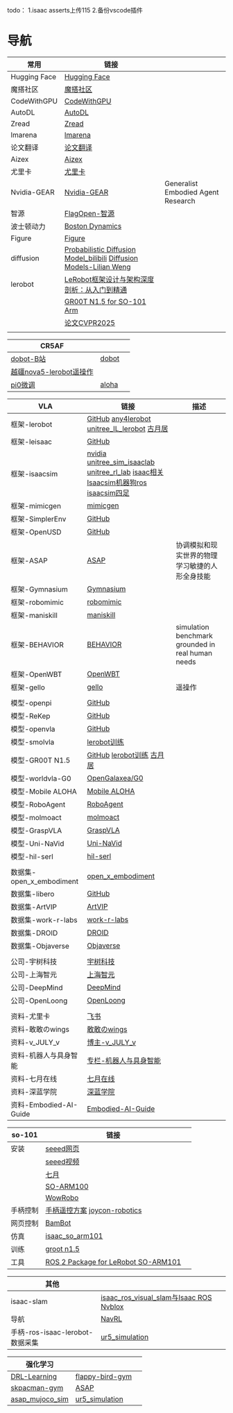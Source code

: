 todo：
1.isaac asserts上传115
2.备份vscode插件

# 导航

| 常用         | 链接                                                         |                                    |
| ------------ | ------------------------------------------------------------ | ---------------------------------- |
| Hugging Face | [Hugging Face](https://huggingface.co/)                      |                                    |
| 魔搭社区     | [魔搭社区](https://modelscope.cn/my/overview)                |                                    |
| CodeWithGPU  | [CodeWithGPU](https://www.codewithgpu.com/image)             |                                    |
| AutoDL       | [AutoDL](https://www.autodl.com/machine/list)                |                                    |
| Zread        | [Zread](https://zread.ai/)                                   |                                    |
| lmarena      | [lmarena](https://lmarena.ai/leaderboard)                    |                                    |
| 论文翻译     | [论文翻译](https://www.julyedu.com/#exercise-container)      |                                    |
| Aizex        | [Aizex](https://aizex.net/plusPool)                          |                                    |
| 尤里卡       | [尤里卡](https://dcntch0yoc4t.feishu.cn/next/messenger)      |                                    |
| Nvidia-GEAR  | [Nvidia-GEAR](https://research.nvidia.com/labs/gear/)        | Generalist Embodied Agent Research |
| 智源         | [FlagOpen-智源](https://github.com/FlagOpen)                 |                                    |
| 波士顿动力   | [Boston Dynamics](https://bostondynamics.com/)               |                                    |
| Figure       | [Figure](https://www.figure.ai/)                             |                                    |
| diffusion    | [Probabilistic Diffusion Model_bilibili](https://www.bilibili.com/video/BV1b541197HX/?vd_source=d91bffd2a7a6acff9ff536f2f1332429)   [Diffusion Models-Lilian Weng](https://lilianweng.github.io/posts/2021-07-11-diffusion-models/) |                                    |
| lerobot      | [LeRobot框架设计与架构深度剖析：从入门到精通](https://www.guyuehome.com/detail?id=1938233439339741186) |                                    |
|              | [GR00T N1.5 for SO-101 Arm](https://huggingface.co/blog/nvidia/gr00t-n1-5-so101-tuning) |                                    |
|              | [论文CVPR2025](https://www.bilibili.com/video/BV1xHXsYnE68?spm_id_from=333.788.player.player_end_recommend_autoplay&vd_source=d91bffd2a7a6acff9ff536f2f1332429) |                                    |
|              |                                                              |                                    |

| CR5AF                                                        |                                                              |      |
| ------------------------------------------------------------ | ------------------------------------------------------------ | ---- |
| [dobot-B站](https://space.bilibili.com/671056987/lists)      | [dobot](https://www.dobot.cn/service/download-center)        |      |
| [越疆nova5-lerobot遥操作](https://www.bilibili.com/video/BV1WnZcYhE6F?spm_id_from=333.788.recommend_more_video.3&vd_source=d91bffd2a7a6acff9ff536f2f1332429) |                                                              |      |
| [pi0微调](https://blog.csdn.net/v_JULY_v/article/details/146125555) | [aloha](https://blog.csdn.net/v_JULY_v/article/details/135566948) |      |



| VLA                      | 链接                                                         | 描述                                              |
| ------------------------ | ------------------------------------------------------------ | ------------------------------------------------- |
| 框架-lerobot             | [GitHub](https://github.com/huggingface/lerobot)   [any4lerobot](https://github.com/Tavish9/any4lerobot)   [unitree_IL_lerobot](https://github.com/unitreerobotics/unitree_IL_lerobot)   [古月居](https://www.guyuehome.com/detail?id=1938233439339741186) |                                                   |
| 框架-leisaac             | [GitHub](https://github.com/LightwheelAI/leisaac/tree/main)  |                                                   |
| 框架-isaacsim            | [nvidia](https://github.com/Lifelong-Robot-Learning/LIBERO)   [unitree_sim_isaaclab](https://github.com/unitreerobotics/unitree_sim_isaaclab/tree/main)   [unitree_rl_lab](https://github.com/unitreerobotics/unitree_rl_lab)   [isaac相关](https://www.bilibili.com/video/BV18J3FzfEL6/?spm_id_from=333.337.search-card.all.click&vd_source=d91bffd2a7a6acff9ff536f2f1332429)   [Isaacsim机器狗ros](https://www.bilibili.com/video/BV1HsSiYNEvZ/?spm_id_from=333.337.search-card.all.click&vd_source=d91bffd2a7a6acff9ff536f2f1332429)   [isaacsim四足](https://www.bilibili.com/video/BV1WQJ8zZEaV?spm_id_from=333.788.videopod.sections&vd_source=d91bffd2a7a6acff9ff536f2f1332429) |                                                   |
| 框架-mimicgen            | [mimicgen](https://github.com/NVlabs/mimicgen)               |                                                   |
| 框架-SimplerEnv          | [GitHub](https://github.com/simpler-env/SimplerEnv?tab=readme-ov-file) |                                                   |
| 框架-OpenUSD             | [GitHub](https://github.com/PixarAnimationStudios/OpenUSD)   |                                                   |
| 框架-ASAP                | [ASAP](https://github.com/LeCAR-Lab/ASAP)                    | 协调模拟和现实世界的物理学习敏捷的人形全身技能    |
| 框架-Gymnasium           | [Gymnasium](https://github.com/Farama-Foundation/Gymnasium)  |                                                   |
| 框架-robomimic           | [robomimic](https://robomimic.github.io/)                    |                                                   |
| 框架-maniskill           | [maniskill](https://www.maniskill.ai/)                       |                                                   |
| 框架-BEHAVIOR            | [BEHAVIOR](https://behavior.stanford.edu/index.html)         | simulation benchmark grounded in real human needs |
| 框架-OpenWBT             | [OpenWBT](https://github.com/GalaxyGeneralRobotics/OpenWBT/blob/main/README_zh.md) |                                                   |
| 框架-gello               | [gello](https://github.com/wuphilipp/gello_software)         | 遥操作                                            |
|                          |                                                              |                                                   |
| 模型-openpi              | [GitHub](https://github.com/Physical-Intelligence/openpi)    |                                                   |
| 模型-ReKep               | [GitHub](https://github.com/huangwl18/ReKep)                 |                                                   |
| 模型-openvla             | [GitHub](https://github.com/openvla/openvla)                 |                                                   |
| 模型-smolvla             | [lerobot训练](https://huggingface.co/blog/smolvla)           |                                                   |
| 模型-GR00T N1.5          | [GitHub](https://github.com/NVIDIA/Isaac-GR00T)  [lerobot训练](https://huggingface.co/blog/nvidia/gr00t-n1-5-so101-tuning)   [古月居](https://www.guyuehome.com/detail?id=1943901579843272705) |                                                   |
| 模型-worldvla-G0         | [OpenGalaxea/G0](https://github.com/OpenGalaxea/G0/tree/main) |                                                   |
| 模型-Mobile ALOHA        | [Mobile ALOHA](https://mobile-aloha.github.io/cn.html)       |                                                   |
| 模型-RoboAgent           | [RoboAgent](https://robopen.github.io/)                      |                                                   |
| 模型-molmoact            | [molmoact](https://allenai.org/blog/molmoact)                |                                                   |
| 模型-GraspVLA            | [GraspVLA](https://github.com/PKU-EPIC/GraspVLA)             |                                                   |
| 模型-Uni-NaVid           | [Uni-NaVid](https://pku-epic.github.io/Uni-NaVid/)           |                                                   |
| 模型-hil-serl            | [hil-serl](https://github.com/rail-berkeley/hil-serl)        |                                                   |
|                          |                                                              |                                                   |
| 数据集-open_x_embodiment | [open_x_embodiment](https://github.com/google-deepmind/open_x_embodiment) |                                                   |
| 数据集-libero            | [GitHub](https://github.com/Lifelong-Robot-Learning/LIBERO)  |                                                   |
| 数据集-ArtVIP            | [ArtVIP](https://huggingface.co/datasets/x-humanoid-robomind/ArtVIP/tree/main) |                                                   |
| 数据集-work-r-labs       | [work-r-labs](https://github.com/work-r-labs/robots)         |                                                   |
| 数据集-DROID             | [DROID](https://droid-dataset.github.io/)                    |                                                   |
| 数据集-Objaverse         | [Objaverse](https://objaverse.allenai.org/)                  |                                                   |
|                          |                                                              |                                                   |
| 公司-宇树科技            | [宇树科技](https://www.unitree.com/cn)                       |                                                   |
| 公司-上海智元            | [上海智元](https://www.zhiyuan-robot.com/)                   |                                                   |
| 公司-DeepMind            | [DeepMind](https://deepmind.google/discover/blog/)           |                                                   |
| 公司-OpenLoong           | [OpenLoong](https://www.openloong.org.cn/cn)                 |                                                   |
|                          |                                                              |                                                   |
| 资料-尤里卡              | [飞书](https://dcntch0yoc4t.feishu.cn/next/messenger)        |                                                   |
| 资料-敢敢のwings         | [敢敢のwings](https://www.guyuehome.com/userDetail?id=1824721785539334146) |                                                   |
| 资料-v_JULY_v            | [博主-v_JULY_v](https://blog.csdn.net/v_JULY_v?type=blog)    |                                                   |
| 资料-机器人与具身智能    | [专栏-机器人与具身智能](https://blog.csdn.net/2506_90492529/category_12978237.html) |                                                   |
| 资料-七月在线            | [七月在线](https://www.julyedu.com/)                         |                                                   |
| 资料-深蓝学院            | [深蓝学院](https://www.shenlanxueyuan.com/)                  |                                                   |
| 资料-Embodied-AI-Guide   | [Embodied-AI-Guide](https://github.com/TianxingChen/Embodied-AI-Guide) |                                                   |



| so-101   | 链接                                                         |      |
| -------- | ------------------------------------------------------------ | ---- |
| 安装     | [seeed网页](https://wiki.seeedstudio.com/cn/lerobot_so100m_new/#数据集制作采集) |      |
|          | [seeed视频](https://www.bilibili.com/video/BV1NybhzREop?spm_id_from=333.788.videopod.sections&vd_source=d91bffd2a7a6acff9ff536f2f1332429) |      |
|          | [七月](https://blog.csdn.net/v_JULY_v/article/details/139692392) |      |
|          | [SO-ARM100](https://blog.csdn.net/Only_Wolfy/article/details/148438626) |      |
|          | [WowRobo](https://wiki.wowrobo.com/zh/home)                  |      |
| 手柄控制 | [手柄遥控方案](https://www.bilibili.com/video/BV1xRc6eHEvL?spm_id_from=333.788.videopod.sections&vd_source=d91bffd2a7a6acff9ff536f2f1332429)   [joycon-robotics](https://github.com/box2ai-robotics/joycon-robotics) |      |
| 网页控制 | [BamBot](https://bambot.org/)                                |      |
| 仿真     | [isaac_so_arm101](https://github.com/MuammerBay/isaac_so_arm101) |      |
| 训练     | [groot n1.5](https://zhuanlan.zhihu.com/p/1938339457687356969) |      |
| 工具     | [ROS 2 Package for LeRobot SO-ARM101](https://github.com/Pavankv92/lerobot_ws) |      |



| 其他                            |                                                              |      |
| ------------------------------- | ------------------------------------------------------------ | ---- |
| isaac-slam                      | [isaac_ros_visual_slam与Isaac ROS Nvblox](https://www.bilibili.com/video/BV14jBRYNE93/?spm_id_from=333.337.search-card.all.click&vd_source=d91bffd2a7a6acff9ff536f2f1332429) |      |
| 导航                            | [NavRL](https://github.com/Zhefan-Xu/NavRL)                  |      |
| 手柄-ros-isaac-lerobot-数据采集 | [ur5_simulation](https://www.youtube.com/watch?v=eO5wMzw9LeQ) |      |



| 强化学习                                                     |                                                              |      |
| ------------------------------------------------------------ | ------------------------------------------------------------ | ---- |
| [DRL-Learning](https://github.com/yusongmin1/DRL-Learning)   | [flappy-bird-gym](https://github.com/Talendar/flappy-bird-gym) |      |
| [skpacman-gym](https://github.com/CN-Shopkeeper/skpacman-gym) | [ASAP](https://github.com/LeCAR-Lab/ASAP)                    |      |
| [asap_mujoco_sim](https://github.com/feidedao/asap_mujoco_sim/tree/main) | [ur5_simulation](https://www.youtube.com/watch?v=eO5wMzw9LeQ) |      |

